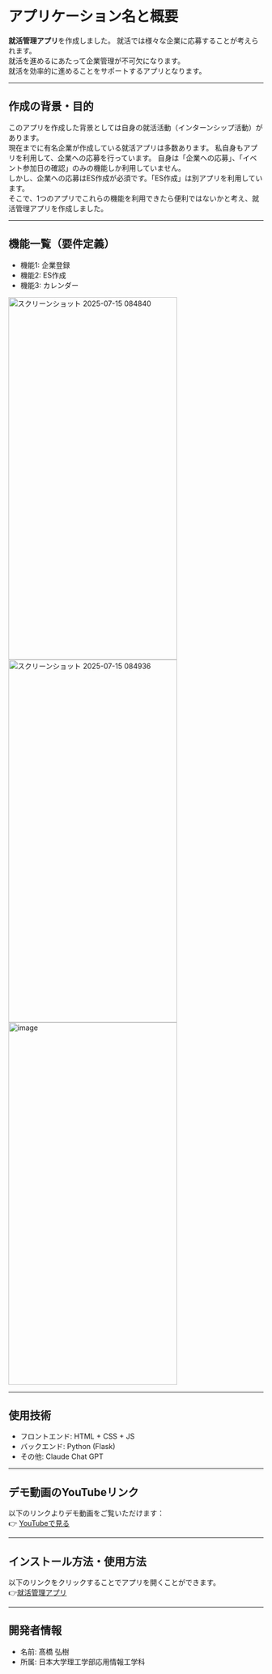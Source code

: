 # アプリケーション名と概要

**就活管理アプリ**を作成しました。
就活では様々な企業に応募することが考えられます。  
就活を進めるにあたって企業管理が不可欠になります。  
就活を効率的に進めることをサポートするアプリとなります。

---

## 作成の背景・目的

このアプリを作成した背景としては自身の就活活動（インターンシップ活動）があります。  
現在までに有名企業が作成している就活アプリは多数あります。
私自身もアプリを利用して、企業への応募を行っています。
自身は「企業への応募」、「イベント参加日の確認」のみの機能しか利用していません。  
しかし、企業への応募はES作成が必須です。「ES作成」は別アプリを利用しています。  
そこで、1つのアプリでこれらの機能を利用できたら便利ではないかと考え、就活管理アプリを作成しました。

---

## 機能一覧（要件定義）

- 機能1: 企業登録
- 機能2: ES作成
- 機能3: カレンダー
<img width="333" height="717" alt="スクリーンショット 2025-07-15 084840" src="https://github.com/user-attachments/assets/a616d671-6acc-4fdc-bf44-a07b2cb697b0" />
<img width="333" height="717" alt="スクリーンショット 2025-07-15 084936" src="https://github.com/user-attachments/assets/1e86f6b1-a5d1-40e7-9a08-6b19a2d6575a" />
<img width="333" height="717" alt="image" src="https://github.com/user-attachments/assets/5562f368-e262-412e-94cd-4f5a15e7c4ad" />

---

## 使用技術

- フロントエンド:  HTML + CSS + JS 
- バックエンド:  Python (Flask)
- その他: Claude  Chat GPT

---

## デモ動画のYouTubeリンク

以下のリンクよりデモ動画をご覧いただけます：  
👉 [YouTubeで見る](https://www.youtube.com/your-demo-url)

---

## インストール方法・使用方法

以下のリンクをクリックすることでアプリを開くことができます。  
👉[就活管理アプリ](https://hiroki.pythonanywhere.com/)

---

## 開発者情報

- 名前: 髙橋 弘樹
- 所属: 日本大学理工学部応用情報工学科
  
